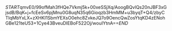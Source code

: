 $START$qmvE0/99ofMah3fHQe7Vkmj5k+00xeSSjXq/AoogBQvlQs20nJBF3xGjsdB/BqK+j+fcEeSv6pjMnu0G8uqN35q6Gioqzb3HmMM+u3byqT+Q4/zbyCTIqMbYxLX+zXHKI1SbmYEXsO0ehc8ZvkeJQ7o9OencQwZosYtqKD4zENohGBe121teU53+1Cye43BveuDIEBoF522Oj/wouIYtnA==$END$